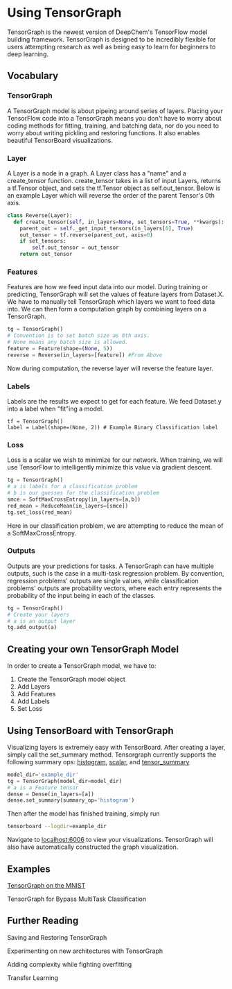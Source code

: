 # Using TensorGraph

TensorGraph is the newest version of DeepChem's TensorFlow model building framework.
TensorGraph is designed to be incredibly flexible for users attempting research as well as being easy to learn for beginners to deep learning.

## Vocabulary

### TensorGraph
A TensorGraph model is about pipeing around series of layers.  Placing your TensorFlow code into a TensorGraph means you don't have to worry about coding methods for fitting, training, and batching data, nor do you need to worry about writing pickling and restoring functions. It also enables beautiful TensorBoard visualizations. 

### Layer
A Layer is a node in a graph.  A Layer class has a "name" and a create_tensor function.  create_tensor takes in a list of input Layers, returns a tf.Tensor object, and sets the tf.Tensor object as self.out_tensor.  Below is an example Layer which will reverse the order of the parent Tensor's 0th axis.

``` python
class Reverse(Layer):
  def create_tensor(self, in_layers=None, set_tensors=True, **kwargs):
    parent_out = self._get_input_tensors(in_layers[0], True)
    out_tensor = tf.reverse(parent_out, axis=0)
    if set_tensors:
    	self.out_tensor = out_tensor
    return out_tensor
```

### Features
Features are how we feed input data into our model.  During training or predicting, TensorGraph will set the values of feature layers from Dataset.X.  We have to manually tell TensorGraph which layers we want to feed data into.
We can then form a computation graph by combining layers on a TensorGraph. 

``` python
tg = TensorGraph()
# Convention is to set batch size as 0th axis.
# None means any batch size is allowed.
feature = Feature(shape=(None, 5))
reverse = Reverse(in_layers=[feature]) #From Above
```

Now during computation, the reverse layer will reverse the feature layer.

### Labels
Labels are the results we expect to get for each feature.  We feed Dataset.y into a label when "fit"ing a model.
```
tf = TensorGraph()
label = Label(shape=(None, 2)) # Example Binary Classification label
```

### Loss
Loss is a scalar we wish to minimize for our network.  When training, we will use TensorFlow to intelligently minimize this value via gradient descent.

``` python
tg = TensorGraph()
# a is labels for a classification problem
# b is our guesses for the classification problem
smce = SoftMaxCrossEntropy(in_layers=[a,b])
red_mean = ReduceMean(in_layers=[smce])
tg.set_loss(red_mean)
```
Here in our classification problem, we are attempting to reduce the mean of a SoftMaxCrossEntropy.

### Outputs
Outputs are your predictions for tasks.  A TensorGraph can have multiple outputs, such is the case in a multi-task regression problem.
By convention, regression problems' outputs are single values, while classification problems' outputs are probability vectors,
where each entry represents the probability of the input being in each of the classes.

``` python
tg = TensorGraph()
# Create your layers
# a is an output layer
tg.add_output(a)
```

## Creating your own TensorGraph Model
In order to create a TensorGraph model, we have to:
1. Create the TensorGraph model object
2. Add Layers
3. Add Features
4. Add Labels
5. Set Loss

## Using TensorBoard with TensorGraph
Visualizing layers is extremely easy with TensorBoard. After creating a layer, simply call the set_summary method. 
Tensorgraph currently supports the following summary ops: [histogram](https://www.tensorflow.org/api_docs/python/tf/summary/histogram), [scalar](https://www.tensorflow.org/api_docs/python/tf/summary/scalar), and [tensor_summary](https://www.tensorflow.org/api_docs/python/tf/summary/tensor_summary)

``` python
model_dir='example_dir'
tg = TensorGraph(model_dir=model_dir)
# a is a Feature tensor
dense = Dense(in_layers=[a])
dense.set_summary(summary_op='histogram')
```
Then after the model has finished training, simply run
``` bash
tensorboard --logdir=example_dir
```
Navigate to [localhost:6006](localhost:6006) to view your visualizations. TensorGraph will also have automatically constructed the graph visualization.

## Examples
[TensorGraph on the MNIST](MNIST.md)

TensorGraph for Bypass MultiTask Classification

## Further Reading
Saving and Restoring TensorGraph

Experimenting on new architectures with TensorGraph

Adding complexity while fighting overfitting

Transfer Learning